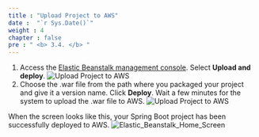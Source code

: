 ```yaml
---
title : "Upload Project to AWS"
date :  "`r Sys.Date()`" 
weight : 4
chapter : false
pre : " <b> 3.4. </b> "
---
```


1. Access the [Elastic Beanstalk management console](https://ap-southeast-2.console.aws.amazon.com/elasticbeanstalk/home?region=ap-southeast-2#/environments). Select **Upload and deploy**.
   ![Upload Project to AWS](/images/3.connect/026.png)
2. Choose the .war file from the path where you packaged your project and give it a version name. Click **Deploy**. Wait a few minutes for the system to upload the .war file to AWS.
   ![Upload Project to AWS](/images/3.connect/027.png)

When the screen looks like this, your Spring Boot project has been successfully deployed to AWS.
   ![Elastic_Beanstalk_Home_Screen](/images/3.connect/028.png)
